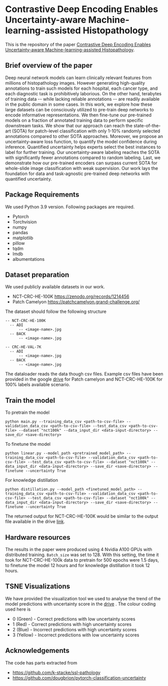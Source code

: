 # Contrastive Deep Encoding Enables Uncertainty-aware Machine-learning-assisted Histopathology

This is the repository of the paper [Contrastive Deep Encoding Enables Uncertainty-aware Machine-learning-assisted Histopathology](https://arxiv.org/abs/2309.07113).


## Brief overview of the paper

Deep neural network models can learn clinically relevant features from millions of histopathology images. However generating high-quality annotations to train such models for each hospital, each cancer type, and each diagnostic task is prohibitively laborious. On the other hand, terabytes of training data -- while lacking reliable annotations -- are readily available in the public domain in some cases. In this work, we explore how these large datasets can be consciously utilized to pre-train deep networks to encode informative representations. We then fine-tune our pre-trained models on a fraction of annotated training data to perform specific downstream tasks. We show that our approach can reach the state-of-the-art (SOTA) for patch-level classification with only 1-10% randomly selected annotations compared to other SOTA approaches. Moreover, we propose an uncertainty-aware loss function, to quantify the model confidence during inference. Quantified uncertainty helps experts select the best instances to label for further training. Our uncertainty-aware labeling reaches the SOTA with significantly fewer annotations compared to random labeling. Last, we demonstrate how our pre-trained encoders can surpass current SOTA for whole-slide image classification with weak supervision. Our work lays the foundation for data and task-agnostic pre-trained deep networks with quantified uncertainty.

## Package Requirements
We used Python 3.9 version.
Following packages are required.

* Pytorch				
*	Torchvision			
*	numpy
*	pandas
*	matplotlib
*	pillow
*	tqdm
*	lmdb
*	albumentations

## Dataset preparation

We used publicly available datasets in our work.

* NCT-CRC-HE-100K https://zenodo.org/records/1214456
* Patch Camelyon https://patchcamelyon.grand-challenge.org/

The dataset should follow the following structure

```
-- NCT-CRC-HE-100K
  -- ADI
      -- <image-name>.jpg
  -- BACK
      -- <image-name>.jpg

-- CRC-HE-VAL-7K
  -- ADI
      -- <image-name>.jpg
  -- BACK
      -- <image-name>.jpg
```
The dataloader reads the data though csv files. Example csv files have been provided in the google [drive](https://drive.google.com/drive/folders/1VepRvPOZ_B6CnH9kWzB0CBV60pB7BhiL?usp=share_link) for Patch camelyon and NCT-CRC-HE-100K for 100% labels available scenario.

## Train the model

To pretrain the model 

```
python main.py --training_data_csv <path-to-csv-file> --validation_data_csv <path-to-csv-file> --test_data_csv <path-to-csv-file> --dataset "nct100k" --data_input_dir <data-input-directory> --save_dir <save-directory>
```

To finetune the model 

```
python linear.py --model_path <pretrained_model_path> --training_data_csv <path-to-csv-file> --validation_data_csv <path-to-csv-file> --test_data_csv <path-to-csv-file> --dataset "nct100k" --data_input_dir <data-input-directory> --save_dir <save-directory> --finetune --uncertainty True
```


For knowledge distillation

```
python distillation.py --model_path <finetuned_model_path> --training_data_csv <path-to-csv-file> --validation_data_csv <path-to-csv-file> --test_data_csv <path-to-csv-file> --dataset "nct100k" --data_input_dir <data-input-directory> --save_dir <save-directory> --finetune --uncertainty True
```

The returned output for NCT-CRC-HE-100K would be similar to the output file available in the drive [link](https://drive.google.com/drive/folders/17uqMTyLAC6oJ26p6lEjV38DAsfTEJZ86?usp=share_link).

## Hardware resources

The results in the paper were produced using 4 Nvidia A100 GPUs with distributed training. `Batch_size` was set to 128. With this setting, the time it took for NCT-CRC-HE-100k data to pretrain for 500 epochs were 1.5 days, to finetune the model 12 hours and for knowledge distillation it took 12 hours.

## TSNE Visualizations

We have provided the visualization tool we used to analyse the trend of the model predictions with uncertainty score in the [drive](https://drive.google.com/file/d/1QqGi_ORw7tsbnN9mNQMLBYAdIXn__LGZ/view?usp=share_link) . The colour coding used here is 

* 0 (Green)  - Correct predictions with low uncertainty scores
* 1 (Red)    - Correct predictions with high uncertainty scores
* 2 (Blue)   - Incorrect predictions with high uncertainty scores
* 3 (Yellow) - Incorrect predictions with low uncertainty scores

## Acknowledgements

The code has parts extracted from

* https://github.com/k-stacke/ssl-pathology
* https://github.com/dougbrion/pytorch-classification-uncertainty



